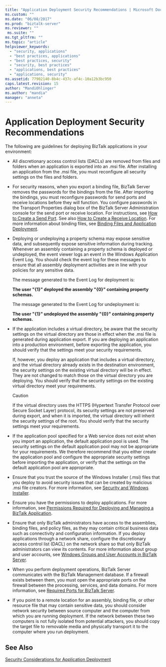 ```yaml
---
title: "Application Deployment Security Recommendations | Microsoft Docs"
ms.custom: ""
ms.date: "06/08/2017"
ms.prod: "biztalk-server"
ms.reviewer: ""
 ms.suite: ""
ms.tgt_pltfrm: ""
ms.topic: "article"
helpviewer_keywords: 
  - "security, applications"
  - "best practices, applications"
  - "best practices, security"
  - "security, best practices"
  - "applications, best practices"
  - "applications, security"
ms.assetid: 77902140-8b4c-437c-af4c-10a12b3bc950
caps.latest.revision: 15
author: "MandiOhlinger"
ms.author: "mandia"
manager: "anneta"
---
```

# Application Deployment Security Recommendations
The following are guidelines for deploying BizTalk applications in your environment:  
  
-   All discretionary access control lists (DACLs) are removed from files and folders when an application is exported into an .msi file. After installing an application from the .msi file, you must reconfigure all security settings on the files and folders.  
  
-   For security reasons, when you export a binding file, BizTalk Server removes the passwords for the bindings from the file. After importing the bindings, you must reconfigure passwords for send ports and receive locations before they will function. You configure passwords in the Transport Properties dialog box of the BizTalk Server Administration console for the send port or receive location. For instructions, see [How to Create a Send Port](../core/how-to-create-a-send-port2.md). See also [How to Create a Receive Location](../core/how-to-create-a-receive-location.md). For more information about binding files, see [Binding Files and Application Deployment](../core/binding-files-and-application-deployment.md).  
  
-   Deploying or undeploying a property schema may expose sensitive data, and subsequently expose sensitive information during tracking. Whenever an assembly containing a property schema is deployed or undeployed, the event viewer logs an event in the Windows Application Event Log. You should check the event log for these messages to ensure that all assembly deployment activities are in line with your policies for any sensitive data.  
  
     The message generated to the Event Log for deployment is:  
  
     **The user "{1}" deployed the assembly "{0}" containing property schemas.**  
  
     The message generated to the Event Log for undeployment is:  
  
     **The user "{1}" undeployed the assembly "{0}" containing property schemas.**  
  
-   If the application includes a virtual directory, be aware that the security settings on the virtual directory are those in effect when the .msi file is generated during application export. If you are deploying an application into a production environment, before exporting the application, you should verify that the settings meet your security requirements.  
  
     If, however, you deploy an application that includes a virtual directory, and the virtual directory already exists in the destination environment, the security settings on the existing virtual directory will be in effect. They are not changed to match those on the virtual directory you are deploying. You should verify that the security settings on the existing virtual directory meet your requirements.  
  
    > [!CAUTION]
    >  If the virtual directory uses the HTTPS (Hypertext Transfer Protocol over Secure Socket Layer) protocol, its security settings are not preserved during export, and when it is imported, the virtual directory will inherit the security settings of the root. You should verify that the security settings meet your requirements.  
  
-   If the application pool specified for a Web service does not exist when you import an application, the default application pool is used. The security settings on the default application pool may not be appropriate for your requirements. We therefore recommend that you either create the application pool and configure the appropriate security settings before importing the application, or verify that the settings on the default application pool are appropriate.  
  
-   Ensure that you trust the source of the Windows Installer (.msi) files that you deploy to avoid security issues that can be created by malicious .msi file creators. For more information, see [Security and Windows Installer](../core/security-and-windows-installer.md).  
  
-   Ensure you have the permissions to deploy applications. For more information, see [Permissions Required for Deploying and Managing a BizTalk Application](../core/permissions-required-for-deploying-and-managing-a-biztalk-application.md).  
  
-   Ensure that only BizTalk administrators have access to the assemblies, binding files, and policy files, as they may contain critical business data such as connectivity and configuration information. If you deploy applications through a network share, configure the discretionary access control list (DACL) on the network share so that only BizTalk administrators can view its contents. For more information about group and user accounts, see [Windows Groups and User Accounts in BizTalk Server](../core/windows-groups-and-user-accounts-in-biztalk-server.md).  
  
-   When you perform deployment operations, BizTalk Server communicates with the BizTalk Management database. If a firewall exists between them, you must open the appropriate ports on the firewall between the processing, services, and data domains. For more information, see [Required Ports for BizTalk Server](../core/required-ports-for-biztalk-server.md).  
  
-   If you point to a remote location for an assembly, binding file, or other resource file that may contain sensitive data, you should consider network security between source computer and the computer from which you are running deployment. If the network between these two computers is not fully isolated from potential attackers, you should copy the target file to removable media and physically transport it to the computer where you run deployment.  
  
## See Also  
 [Security Considerations for Application Deployment](../core/security-considerations-for-application-deployment.md)